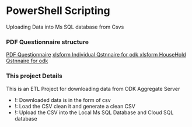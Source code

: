 # PowerShell Scripting
 Uploading Data into Ms SQL database from Csvs 

 ### PDF Questionnaire  structure
  [PDF Questionnaire](R8_INDIVIDUAL_v4_55-.pdf) 
   [xlsform Individual Qstnnaire for odk ](Round8Qstn.xlsx) 
   [xlsform HouseHold Qstnnaire for odk ](Round8HHQ-Final.xlsx) 



 ### This project Details
 This is an ETL Project for downloading data from ODK Aggregate Server 
 <ul>
  <li> !: Downloaded data is in the form of csv </li>
   <li> !: Load the CSV clean it and generate a clean CSV </li>
   <li> !: Upload the CSV into the Local Ms SQL Database and Cloud SQL database  </li>
 </ul>
